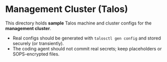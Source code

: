 # Management Cluster (Talos)

This directory holds **sample** Talos machine and cluster configs for the **management cluster**.

- Real configs should be generated with `talosctl gen config` and stored securely (or transiently).
- The coding agent should not commit real secrets; keep placeholders or SOPS-encrypted files.
